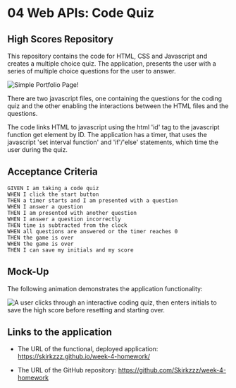 # 04 Web APIs: Code Quiz

## High Scores Repository

This repository contains the code for HTML, CSS and Javascript and creates a multiple choice quiz. The application, presents the user with a series of multiple choice questions for the user to answer.

![Simple Portfolio Page!](./assets/img/portfoli3HighScores.png)

There are two javascript files, one containing the questions for the coding quiz and the other enabling the interactions between the HTML files and the questions.

The code links HTML to javascript using the html 'id' tag to the javascript function get element by ID. The application has a timer, that uses the javascript 'set interval function' and 'if'/'else' statements, which time the user during the quiz.

## Acceptance Criteria

```
GIVEN I am taking a code quiz
WHEN I click the start button
THEN a timer starts and I am presented with a question
WHEN I answer a question
THEN I am presented with another question
WHEN I answer a question incorrectly
THEN time is subtracted from the clock
WHEN all questions are answered or the timer reaches 0
THEN the game is over
WHEN the game is over
THEN I can save my initials and my score
```

## Mock-Up

The following animation demonstrates the application functionality:

![A user clicks through an interactive coding quiz, then enters initials to save the high score before resetting and starting over.](./Assets/04-web-apis-homework-demo.gif)

## Links to the application

- The URL of the functional, deployed application: https://skirkzzz.github.io/week-4-homework/

- The URL of the GitHub repository: https://github.com/Skirkzzz/week-4-homework
